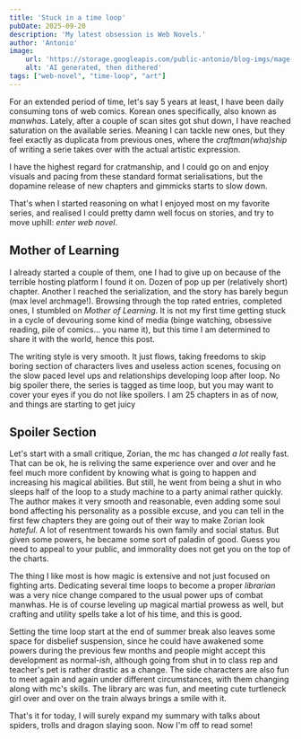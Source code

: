 ```yaml
---
title: 'Stuck in a time loop'
pubDate: 2025-09-20
description: 'My latest obsession is Web Novels.'
author: 'Antonio'
image:
    url: 'https://storage.googleapis.com/public-antonio/blog-imgs/mage-girl.jpg'
    alt: 'AI generated, then dithered'
tags: ["web-novel", "time-loop", "art"]
---
```


For an extended period of time, let's say 5 years at least, I have been daily consuming tons of web comics. Korean ones specifically, also known as _manwhas_. Lately, after a couple of scan sites got shut down, I have reached saturation on the available series. Meaning I can tackle new ones, but they feel exactly as duplicata from previous ones, where the _craftman(wha)ship_ of writing a serie takes over with the actual artistic expression. 

I have the highest regard for cratmanship, and I could go on and enjoy visuals and pacing from these standard format serialisations, but the dopamine release of new chapters and gimmicks starts to slow down. 

That's when I started reasoning on what I enjoyed most on my favorite series, and realised I could pretty damn well focus on stories, and try to move uphill: *enter web novel*. 

## Mother of Learning

I already started a couple of them, one I had to give up on because of the terrible hosting platform I found it on. Dozen of pop up per (relatively short) chapter. Another I reached the serialization, and the story has barely begun (max level archmage!). 
Browsing through the top rated entries, completed ones, I stumbled on _Mother of Learning_. It is not my first time getting stuck in a cycle of devouring some kind of media (binge watching, obsessive reading, pile of comics... you name it), but this time I am determined to share it with the world, hence this post. 

The writing style is very smooth. It just flows, taking freedoms to skip boring section of characters lives and useless action scenes, focusing on the slow paced level ups and relationships developing loop after loop. No big spoiler there, the series is tagged as time loop, but you may want to cover your eyes if you do not like spoilers. I am 25 chapters in as of now, and things are starting to get juicy

## Spoiler Section

Let's start with a small critique, Zorian, the mc has changed _a lot_ really fast. That can be ok, he is reliving the same experience over and over and he feel much more confident by knowing what is going to happen and increasing his magical abilities. But still, he went from being a shut in who sleeps half of the loop to a study machine to a party animal rather quickly. 
The author makes it very smooth and reasonable, even adding some soul bond affecting his personality as a possible excuse, and you can tell in the first few chapters they are going out of their way to make Zorian look *hateful*. A lot of resentment towards his own family and social status. But given some powers, he became some sort of paladin of good. Guess you need to appeal to your public, and immorality does not get you on the top of the charts. 

The thing I like most is how magic is extensive and not just focused on fighting arts. Dedicating several time loops to become a proper _librarian_ was a very nice change compared to the usual power ups of combat manwhas. He is of course leveling up magical martial prowess as well, but crafting and utility spells take a lot of his time, and this is good. 

Setting the time loop start at the end of summer break also leaves some space for disbelief suspension, since he could have awakened some powers during the previous few months and people might accept this development as normal-_ish_, although going from shut in to class rep and teacher's pet is rather drastic as a change. The side characters are also fun to meet again and again under different circumstances, with them changing along with mc's skills. The library arc was fun, and meeting cute turtleneck girl over and over on the train always brings a smile with it. 





That's it for today, I will surely expand my summary with talks about spiders, trolls and dragon slaying soon. Now I'm off to read some!